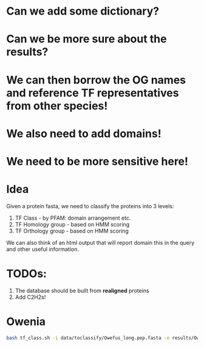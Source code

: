 # Can we add some dictionary? 
# Can we be more sure about the results? 
# We can then borrow the OG names and reference TF representatives from other species! 
# We also need to add domains! 
# We need to be more sensitive here!

# Idea 
Given a protein fasta, we need to classify the proteins into 3 levels:
1. TF Class - by PFAM: domain arrangement etc.   
2. TF Homology group - based on HMM scoring  
3. TF Orthology group - based on HMM scoring  

We can also think of an html output that will report domain this in the query and other useful information. 



# TODOs:
1. The database should be built from __realigned__ proteins
2. Add C2H2s!



# Owenia

```bash
bash tf_class.sh -i data/toclassify/Owefus_long.pep.fasta -o results/Owefus.db1.tsv -n 5 -d db_v1.0/
```

